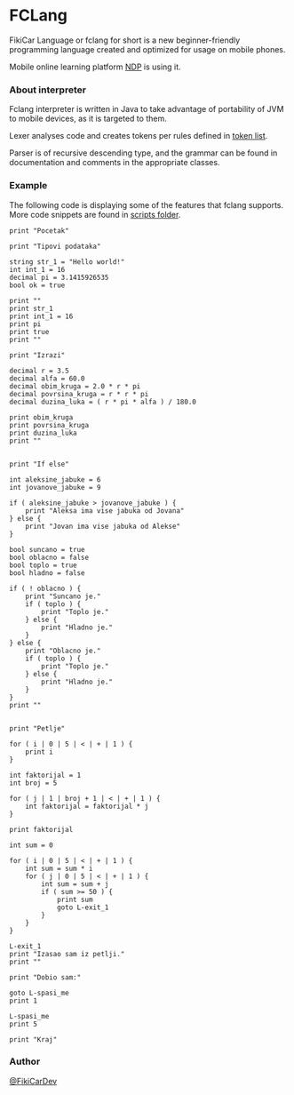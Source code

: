 # FCLang
FikiCar Language or fclang for short is a new beginner-friendly
programming language created and optimized for usage
on mobile phones.

Mobile online learning platform [NDP](https://github.com/FikiCarDev/ndp) 
is using it.

### About interpreter
Fclang interpreter is written in Java to take advantage of portability
of JVM to mobile devices, as it is targeted to them.

Lexer analyses code and creates tokens per rules defined in 
[token list](https://github.com/FikiCarDev/fclang/blob/master/info/tokensList.txt).

Parser is of recursive descending type, and the grammar can be found in
documentation and comments in the appropriate classes.

### Example
The following code is displaying some of the features that fclang supports.
More code snippets are found in [scripts folder](https://github.com/FikiCarDev/fclang/tree/master/scripts).

```azure
print "Pocetak"

print "Tipovi podataka"

string str_1 = "Hello world!"
int int_1 = 16
decimal pi = 3.1415926535
bool ok = true

print ""
print str_1
print int_1 = 16
print pi
print true
print ""

print "Izrazi"

decimal r = 3.5
decimal alfa = 60.0
decimal obim_kruga = 2.0 * r * pi
decimal povrsina_kruga = r * r * pi
decimal duzina_luka = ( r * pi * alfa ) / 180.0

print obim_kruga
print povrsina_kruga
print duzina_luka
print ""


print "If else"

int aleksine_jabuke = 6
int jovanove_jabuke = 9

if ( aleksine_jabuke > jovanove_jabuke ) {
    print "Aleksa ima vise jabuka od Jovana"
} else {
    print "Jovan ima vise jabuka od Alekse"
}

bool suncano = true
bool oblacno = false
bool toplo = true
bool hladno = false

if ( ! oblacno ) {
    print "Suncano je."
    if ( toplo ) {
        print "Toplo je."
    } else {
        print "Hladno je."
    }
} else {
    print "Oblacno je."
    if ( toplo ) {
        print "Toplo je."
    } else {
        print "Hladno je."
    }
}
print ""


print "Petlje"

for ( i | 0 | 5 | < | + | 1 ) {
    print i
}

int faktorijal = 1
int broj = 5

for ( j | 1 | broj + 1 | < | + | 1 ) {
    int faktorijal = faktorijal * j
}

print faktorijal

int sum = 0

for ( i | 0 | 5 | < | + | 1 ) {
    int sum = sum * i
    for ( j | 0 | 5 | < | + | 1 ) {
        int sum = sum + j
        if ( sum >= 50 ) {
            print sum
            goto L-exit_1
        }
    }
}

L-exit_1
print "Izasao sam iz petlji."
print ""

print "Dobio sam:"

goto L-spasi_me
print 1

L-spasi_me
print 5

print "Kraj"
```

### Author

[@FikiCarDev](https://github.com/FikiCarDev)

